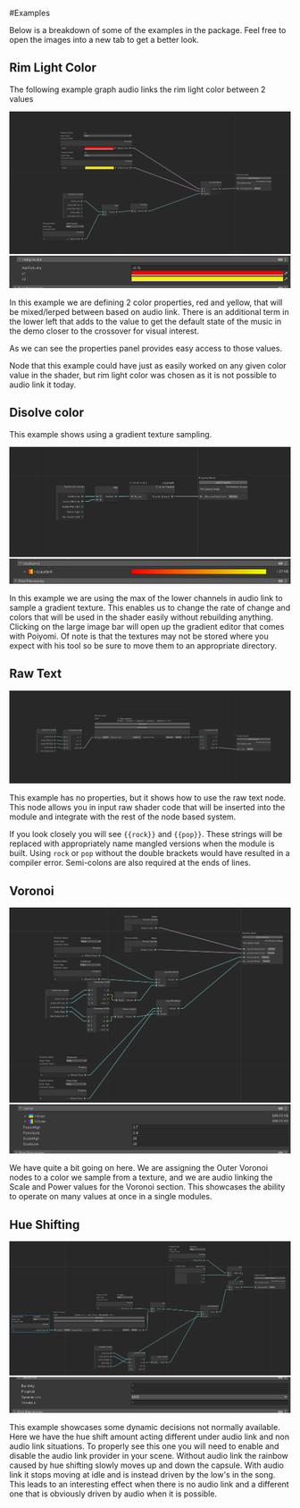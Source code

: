 #Examples

Below is a breakdown of some of the examples in the package. Feel free to open the images into a new tab to get a better look.

## Rim Light Color
The following example graph audio links the rim light color between 2 values

![rim-light nodes](examples/rim-light-nodes.png)
![rim-light props](examples/rim-light-props.png)

In this example we are defining 2 color properties, red and yellow, that will
be mixed/lerped between based on audio link. There is an additional term in the
lower left that adds to the value to get the default state of the music in the
demo closer to the crossover for visual interest.

As we can see the properties panel provides easy access to those values.

Node that this example could have just as easily worked on any given color
value in the shader, but rim light color was chosen as it is not possible to
audio link it today.


## Disolve color

This example shows using a gradient texture sampling.

![disolve-color-nodes](examples/disolve-color-nodes.png)
![disolve-color-props](examples/disolve-color-props.png)

In this example we are using the max of the lower channels in audio link to
sample a gradient texture. This enables us to change the rate of change and
colors that will be used in the shader easily without rebuilding anything.
Clicking on the large image bar will open up the gradient editor that comes
with Poiyomi. Of note is that the textures may not be stored where you expect
with his tool so be sure to move them to an appropriate directory.

## Raw Text

![raw-text-nodes](examples/raw-text-nodes.png)

This example has no properties, but it shows how to use the raw text node.
This node allows you in input raw shader code that will be inserted into the
module and integrate with the rest of the node based system. 

If you look closely you will see `{{rock}}` and `{{pop}}`. These strings will
be replaced with appropriately name mangled versions when the module is built.
Using `rock` or `pop` without the double brackets would have resulted in a
compiler error. Semi-colons are also required at the ends of lines.

## Voronoi

![vornoi-text-nodes](examples/vornoi-nodes.png)
![vornoi-text-props](examples/vornoi-props.png)

We have quite a bit going on here. We are assigning the Outer Voronoi nodes to a
color we sample from a texture, and we are audio linking the Scale and Power
values for the Voronoi section. 
This showcases the ability to operate on many values at once in a single modules.

## Hue Shifting

![hue-shifter-nodes](examples/hue-shifter-nodes.png)
![hue-shifter-props](examples/hue-shifter-props.png)

This example showcases some dynamic decisions not normally available. Here we
have the hue shift amount acting different under audio link and non audio link
situations. To properly see this one you will need to enable and disable the
audio link provider in your scene. Without audio link the rainbow caused by hue
shifting slowly moves up and down the capsule. With audio link it stops moving
at idle and is instead driven by the low's in the song. 
This leads to an interesting effect when there is no audio link and a different
one that is obviously driven by audio when it is possible.


